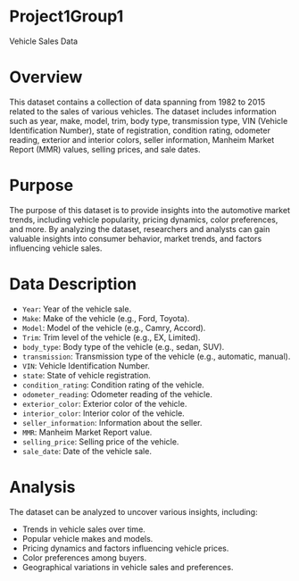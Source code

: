 # Project1Group1
Vehicle Sales Data

# Overview
This dataset contains a collection of data spanning from 1982 to 2015 related to the sales of various vehicles. The dataset includes information such as year, make, model, trim, body type, transmission type, VIN (Vehicle Identification Number), state of registration, condition rating, odometer reading, exterior and interior colors, seller information, Manheim Market Report (MMR) values, selling prices, and sale dates.

# Purpose
The purpose of this dataset is to provide insights into the automotive market trends, including vehicle popularity, pricing dynamics, color preferences, and more. By analyzing the dataset, researchers and analysts can gain valuable insights into consumer behavior, market trends, and factors influencing vehicle sales.

# Data Description
- `Year`: Year of the vehicle sale.
- `Make`: Make of the vehicle (e.g., Ford, Toyota).
- `Model`: Model of the vehicle (e.g., Camry, Accord).
- `Trim`: Trim level of the vehicle (e.g., EX, Limited).
- `body_type`: Body type of the vehicle (e.g., sedan, SUV).
- `transmission`: Transmission type of the vehicle (e.g., automatic, manual).
- `VIN`: Vehicle Identification Number.
- `state`: State of vehicle registration.
- `condition_rating`: Condition rating of the vehicle.
- `odometer_reading`: Odometer reading of the vehicle.
- `exterior_color`: Exterior color of the vehicle.
- `interior_color`: Interior color of the vehicle.
- `seller_information`: Information about the seller.
- `MMR`: Manheim Market Report value.
- `selling_price`: Selling price of the vehicle.
- `sale_date`: Date of the vehicle sale.

# Analysis
The dataset can be analyzed to uncover various insights, including:
- Trends in vehicle sales over time.
- Popular vehicle makes and models.
- Pricing dynamics and factors influencing vehicle prices.
- Color preferences among buyers.
- Geographical variations in vehicle sales and preferences.
